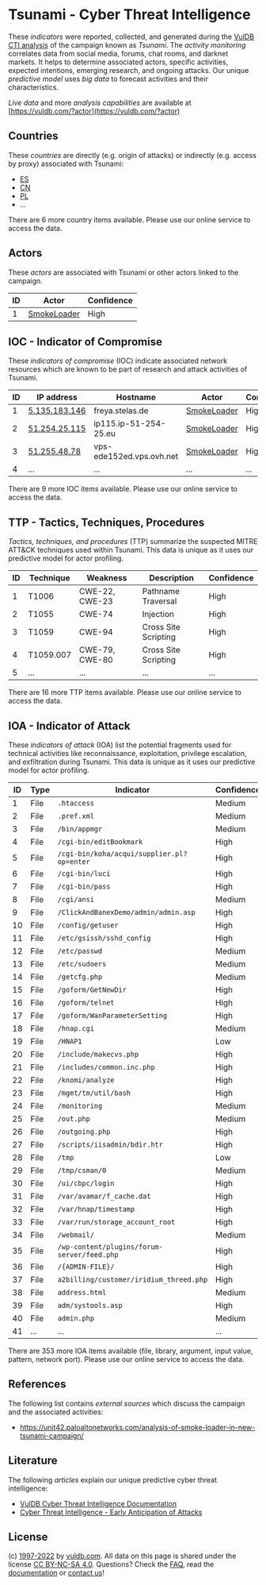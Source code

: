 # Tsunami - Cyber Threat Intelligence

These _indicators_ were reported, collected, and generated during the [VulDB CTI analysis](https://vuldb.com/?kb.cti) of the campaign known as _Tsunami_. The _activity monitoring_ correlates data from social media, forums, chat rooms, and darknet markets. It helps to determine associated actors, specific activities, expected intentions, emerging research, and ongoing attacks. Our unique _predictive model_ uses _big data_ to forecast activities and their characteristics.

_Live data_ and more _analysis capabilities_ are available at [https://vuldb.com/?actor](https://vuldb.com/?actor)

## Countries

These _countries_ are directly (e.g. origin of attacks) or indirectly (e.g. access by proxy) associated with Tsunami:

* [ES](https://vuldb.com/?country.es)
* [CN](https://vuldb.com/?country.cn)
* [PL](https://vuldb.com/?country.pl)
* ...

There are 6 more country items available. Please use our online service to access the data.

## Actors

These _actors_ are associated with Tsunami or other actors linked to the campaign.

ID | Actor | Confidence
-- | ----- | ----------
1 | [SmokeLoader](https://vuldb.com/?actor.smokeloader) | High

## IOC - Indicator of Compromise

These _indicators of compromise_ (IOC) indicate associated network resources which are known to be part of research and attack activities of Tsunami.

ID | IP address | Hostname | Actor | Confidence
-- | ---------- | -------- | ----- | ----------
1 | [5.135.183.146](https://vuldb.com/?ip.5.135.183.146) | freya.stelas.de | [SmokeLoader](https://vuldb.com/?actor.smokeloader) | High
2 | [51.254.25.115](https://vuldb.com/?ip.51.254.25.115) | ip115.ip-51-254-25.eu | [SmokeLoader](https://vuldb.com/?actor.smokeloader) | High
3 | [51.255.48.78](https://vuldb.com/?ip.51.255.48.78) | vps-ede152ed.vps.ovh.net | [SmokeLoader](https://vuldb.com/?actor.smokeloader) | High
4 | ... | ... | ... | ...

There are 9 more IOC items available. Please use our online service to access the data.

## TTP - Tactics, Techniques, Procedures

_Tactics, techniques, and procedures_ (TTP) summarize the suspected MITRE ATT&CK techniques used within Tsunami. This data is unique as it uses our predictive model for actor profiling.

ID | Technique | Weakness | Description | Confidence
-- | --------- | -------- | ----------- | ----------
1 | T1006 | CWE-22, CWE-23 | Pathname Traversal | High
2 | T1055 | CWE-74 | Injection | High
3 | T1059 | CWE-94 | Cross Site Scripting | High
4 | T1059.007 | CWE-79, CWE-80 | Cross Site Scripting | High
5 | ... | ... | ... | ...

There are 16 more TTP items available. Please use our online service to access the data.

## IOA - Indicator of Attack

These _indicators of attack_ (IOA) list the potential fragments used for technical activities like reconnaissance, exploitation, privilege escalation, and exfiltration during Tsunami. This data is unique as it uses our predictive model for actor profiling.

ID | Type | Indicator | Confidence
-- | ---- | --------- | ----------
1 | File | `.htaccess` | Medium
2 | File | `.pref.xml` | Medium
3 | File | `/bin/appmgr` | Medium
4 | File | `/cgi-bin/editBookmark` | High
5 | File | `/cgi-bin/koha/acqui/supplier.pl?op=enter` | High
6 | File | `/cgi-bin/luci` | High
7 | File | `/cgi-bin/pass` | High
8 | File | `/cgi/ansi` | Medium
9 | File | `/ClickAndBanexDemo/admin/admin.asp` | High
10 | File | `/config/getuser` | High
11 | File | `/etc/gsissh/sshd_config` | High
12 | File | `/etc/passwd` | Medium
13 | File | `/etc/sudoers` | Medium
14 | File | `/getcfg.php` | Medium
15 | File | `/goform/GetNewDir` | High
16 | File | `/goform/telnet` | High
17 | File | `/goform/WanParameterSetting` | High
18 | File | `/hnap.cgi` | Medium
19 | File | `/HNAP1` | Low
20 | File | `/include/makecvs.php` | High
21 | File | `/includes/common.inc.php` | High
22 | File | `/knomi/analyze` | High
23 | File | `/mgmt/tm/util/bash` | High
24 | File | `/monitoring` | Medium
25 | File | `/out.php` | Medium
26 | File | `/outgoing.php` | High
27 | File | `/scripts/iisadmin/bdir.htr` | High
28 | File | `/tmp` | Low
29 | File | `/tmp/csman/0` | Medium
30 | File | `/ui/cbpc/login` | High
31 | File | `/var/avamar/f_cache.dat` | High
32 | File | `/var/hnap/timestamp` | High
33 | File | `/var/run/storage_account_root` | High
34 | File | `/webmail/` | Medium
35 | File | `/wp-content/plugins/forum-server/feed.php` | High
36 | File | `/{ADMIN-FILE}/` | High
37 | File | `a2billing/customer/iridium_threed.php` | High
38 | File | `address.html` | Medium
39 | File | `adm/systools.asp` | High
40 | File | `admin.php` | Medium
41 | ... | ... | ...

There are 353 more IOA items available (file, library, argument, input value, pattern, network port). Please use our online service to access the data.

## References

The following list contains _external sources_ which discuss the campaign and the associated activities:

* https://unit42.paloaltonetworks.com/analysis-of-smoke-loader-in-new-tsunami-campaign/

## Literature

The following _articles_ explain our unique predictive cyber threat intelligence:

* [VulDB Cyber Threat Intelligence Documentation](https://vuldb.com/?kb.cti)
* [Cyber Threat Intelligence - Early Anticipation of Attacks](https://www.scip.ch/en/?labs.20201022)

## License

(c) [1997-2022](https://vuldb.com/?kb.changelog) by [vuldb.com](https://vuldb.com/?kb.about). All data on this page is shared under the license [CC BY-NC-SA 4.0](https://creativecommons.org/licenses/by-nc-sa/4.0/). Questions? Check the [FAQ](https://vuldb.com/?kb.faq), read the [documentation](https://vuldb.com/?kb) or [contact us](https://vuldb.com/?contact)!
